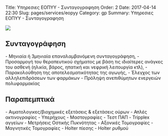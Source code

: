 Title: Υπηρεσιες ΕΟΠΥΥ - Συνταγογραφηση
Order: 2
Date: 2017-04-14 22:30
Slug: pages/services/eopyy
Category: gp
Summary: Υπηρεσιες ΕΟΠΥΥ - Συνταγογραφηση

<div id="leftbox">
    <img class="img-left" src="../../images/services/doctor.png"/>
</div>

<div id="rightbox" markdown="1">

<h2>Συνταγογράφηση</h2>  
- Μηνιαία ή 3μηνιαία επαναλαμβανόμενη συνταγογράφηση,  
- Προσαρμογή του θεραπευτικού σχήματος με βάση τις ιδιαίτερες ανάγκες του ασθενή (ηλικία, βάρος, ηπατική και νεφρική λειτουργία κτλ),  
- Παρακολούθηση της αποτελεσματικότητας της αγωγής,  
- Έλεγχος των αλληλεπιδράσεων των φαρμάκων  
- Πρόληψη ανεπιθύμητων ενεργειών πολυφαρμακίας  

<br/>

<h2>Παραπεμπτικά</h2>  
- Αιματολογικες/βιοχημικές εξετάσεις & εξετάσεις ούρων  
- Απλές ακτινογραφίες  
- Υπερήχους  
- Μαστογραφίες  
- Τεστ ΠΑΠ  
- Tripplex αγγείων  
- Μετρήσεις Οστικής Πυκνότητας  
- Αξονικές Τομογραφίες  
- Μαγνητικές Τομογραφίες  
- Holter πίεσης  
- Ηolter ρυθμού  

</div>